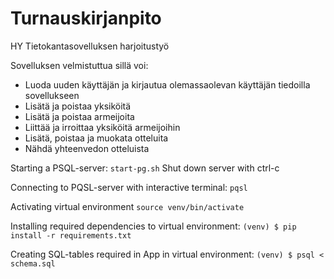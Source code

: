 # Turnauskirjanpito
HY Tietokantasovelluksen harjoitustyö

Sovelluksen velmistuttua sillä voi:
- Luoda uuden käyttäjän ja kirjautua olemassaolevan käyttäjän tiedoilla sovellukseen
- Lisätä ja poistaa yksiköitä
- Lisätä ja poistaa armeijoita
- Liittää ja irroittaa yksiköitä armeijoihin
- Lisätä, poistaa ja muokata otteluita
- Nähdä yhteenvedon otteluista

Starting a PSQL-server:
``start-pg.sh``
Shut down server with ctrl-c

Connecting to PQSL-server with interactive terminal:
``pqsl``

Activating virtual environment
``source venv/bin/activate``

Installing required dependencies to virtual environment:
``(venv) $ pip install -r requirements.txt``

Creating SQL-tables required in App in virtual environment:
``(venv) $ psql < schema.sql``